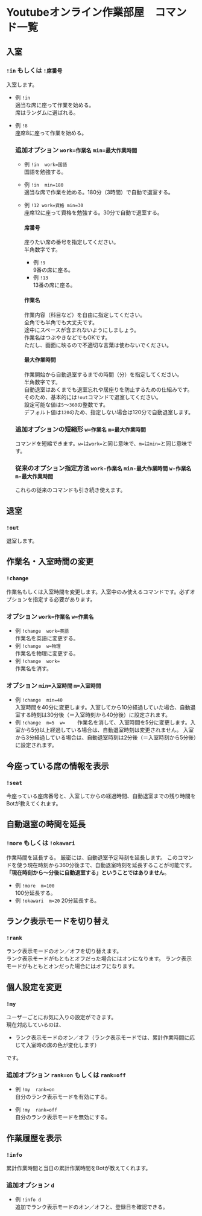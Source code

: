 # Youtubeオンライン作業部屋　コマンド一覧

## 入室

### `!in` もしくは `!席番号`  

入室します。

- 例 `!in`  
  適当な席に座って作業を始める。  
  席はランダムに選ばれる。  
  
- 例 `!8`  
  座席8に座って作業を始める。  

  ### 追加オプション `work=作業名` `min=最大作業時間`
  
  - 例 `!in  work=国語`  
    国語を勉強する。  
  
  - 例 `!in  min=180`  
    適当な席で作業を始める。180分（3時間）で自動で退室する。  
  
  - 例 `!12 work=資格 min=30`  
    座席12に座って資格を勉強する。30分で自動で退室する。  
  
    #### 席番号
    座りたい席の番号を指定してください。  
    半角数字です。  
  
    - 例 `!9`  
      9番の席に座る。  
    - 例 `!13`  
      13番の席に座る。  
    
    #### 作業名
    作業内容（科目など）を自由に指定してください。  
    全角でも半角でも大丈夫です。  
    途中にスペースが含まれないようにしましょう。  
    作業名はつぶやきなどでもOKです。  
    ただし、画面に映るので不適切な言葉は使わないでください。  
    
    #### 最大作業時間
    作業開始から自動退室するまでの時間（分）を指定してください。  
    半角数字です。  
    自動退室はあくまでも退室忘れや居座りを防止するための仕組みです。  
    そのため、基本的には`!out`コマンドで退室してください。  
    設定可能な値は`5`～`360`の整数です。  
    デフォルト値は`120`のため、指定しない場合は120分で自動退室します。  
  
  ### 追加オプションの短縮形 `w=作業名` `m=最大作業時間`
  コマンドを短縮できます。`w=`は`work=`と同じ意味で、`m=`は`min=`と同じ意味です。
  
  ### 従来のオプション指定方法 `work-作業名` `min-最大作業時間` `w-作業名` `m-最大作業時間`
  これらの従来のコマンドも引き続き使えます。

## 退室
### `!out`

退室します。


## 作業名・入室時間の変更
### `!change`
作業名もしくは入室時間を変更します。入室中のみ使えるコマンドです。必ずオプションを指定する必要があります。

  ### オプション `work=作業名` `w=作業名`  

  - 例 `!change  work=英語`  
    作業名を英語に変更する。
  - 例 `!change  w=物理`  
    作業名を物理に変更する。
  - 例 `!change  work=`  
    作業名を消す。
  
  ### オプション `min=入室時間` `m=入室時間`  
  
  - 例 `!change  min=40`  
    入室時間を40分に変更します。入室してから10分経過していた場合、自動退室する時刻は30分後（＝入室時刻から40分後）に設定されます。
  - 例 `!change  m=5  w=`　　
    作業名を消して、入室時間を5分に変更します。入室から5分以上経過している場合は、自動退室時刻は変更されません。
    入室から3分経過している場合は、自動退室時刻は2分後（＝入室時刻から5分後）に設定されます。


## 今座っている席の情報を表示
### `!seat`
今座っている座席番号と、入室してからの経過時間、自動退室までの残り時間をBotが教えてくれます。


## 自動退室の時間を延長
### `!more` もしくは `!okawari`
作業時間を延長する。
厳密には、自動退室予定時刻を延長します。
このコマンドを使う現在時刻から360分後まで、自動退室時刻を延長することが可能です。
**「現在時刻から～分後に自動退室する」ということではありません**。

- 例 `!more  m=100`  
  100分延長する。
- 例 `!okawari  m=20`
  20分延長する。


## ランク表示モードを切り替え
### `!rank`
ランク表示モードのオン／オフを切り替えます。  
ランク表示モードがもともとオフだった場合にはオンになります。
ランク表示モードがもともとオンだった場合にはオフになります。


## 個人設定を変更
### `!my`
ユーザーごとにお気に入りの設定ができます。  
現在対応しているのは、
- ランク表示モードのオン／オフ（ランク表示モードでは、累計作業時間に応じて入室時の席の色が変化します）  

です。

  ### 追加オプション `rank=on` もしくは `rank=off`
  - 例 `!my  rank=on`  
    自分のランク表示モードを有効にする。

  - 例 `!my  rank=off`  
    自分のランク表示モードを無効にする。




## 作業履歴を表示
### `!info`

累計作業時間と当日の累計作業時間をBotが教えてくれます。

  ### 追加オプション `d`
  - 例 `!info d`  
    追加でランク表示モードのオン／オフと、登録日を確認できる。



